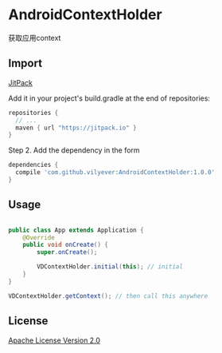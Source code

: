 # AndroidContextHolder
获取应用context

## Import
[JitPack](https://jitpack.io/)

Add it in your project's build.gradle at the end of repositories:

```gradle
repositories {
  // ...
  maven { url "https://jitpack.io" }
}
```

Step 2. Add the dependency in the form

```gradle
dependencies {
  compile 'com.github.vilyever:AndroidContextHolder:1.0.0'
}
```

## Usage
```java

public class App extends Application {
    @Override
    public void onCreate() {
        super.onCreate();

        VDContextHolder.initial(this); // initial
    }
}

VDContextHolder.getContext(); // then call this anywhere

```

## License
[Apache License Version 2.0](http://www.apache.org/licenses/LICENSE-2.0.txt)

